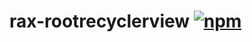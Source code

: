 # rax-rootrecyclerview [![npm](https://img.shields.io/npm/v/rax-rootrecyclerview.svg)](https://www.npmjs.com/package/rax-rootrecyclerview)
